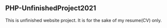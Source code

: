 ## PHP-UnfinishedProject2021

This is unfinished website project. It is for the sake of my resume(CV) only.

